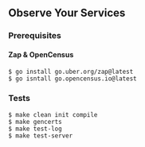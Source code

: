 ## Observe Your Services

### Prerequisites

#### Zap & OpenCensus

```shell
$ go install go.uber.org/zap@latest
$ go isntall go.opencensus.io@latest
```

### Tests

```shell
$ make clean init compile
$ make gencerts
$ make test-log
$ make test-server
```